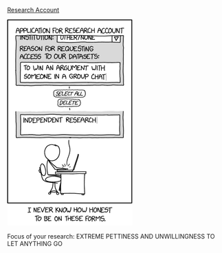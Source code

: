 [Research Account](https://xkcd.com/2894)

![Research Account](./random_comic.png)

Focus of your research: EXTREME PETTINESS AND UNWILLINGNESS TO LET ANYTHING GO

